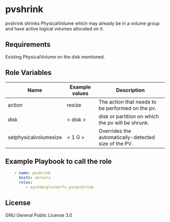 pvshrink
=========

pvshrink shrinks PhysicalVolume which may already be in a volume group and have active logical volumes allocated on it.

Requirements
------------
Existing PhysicalVolume on the disk mentioned.

Role Variables
--------------
  
| Name          | Example values   | Description                           |
|---------------|------------------|---------------------------------------|
| action        | resize           | The action that needs to be performed on the pv. |
| disk          | < disk >         | disk or partition on which the pv will be shrunk.  |
| setphysicalvolumesize| < 1 G >   | Overrides the automatically-detected size of the PV. |


Example Playbook to call the role
---------------------------------

```yaml
    - name: pvshrink
      hosts: servers
      roles:
         - system/glusterfs_pv/pvshrink
```

 
License
-------

GNU General Public License 3.0
